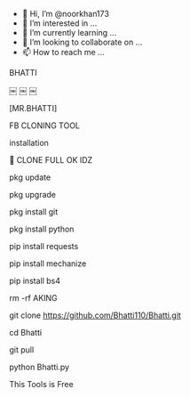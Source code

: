 - 👋 Hi, I’m @noorkhan173
- 👀 I’m interested in ...
- 🌱 I’m currently learning ...
- 💞️ I’m looking to collaborate on ...
- 📫 How to reach me ...

<!---
noorkhan173/noorkhan173 is a ✨ special ✨ repository because its `README.md` (this file) appears on your GitHub profile.
You can click the Preview link to take a look at your changes.
--->BHATTI



￼
￼
￼

[MR.BHATTI]

FB CLONING TOOL

installation

🔰 CLONE FULL OK IDZ

pkg update

pkg upgrade

pkg install git

pkg install python

pip install requests

pip install mechanize

pip install bs4

rm -rf AKING

git clone https://github.com/Bhatti110/Bhatti.git

cd Bhatti

git pull

python Bhatti.py

This Tools is Free
